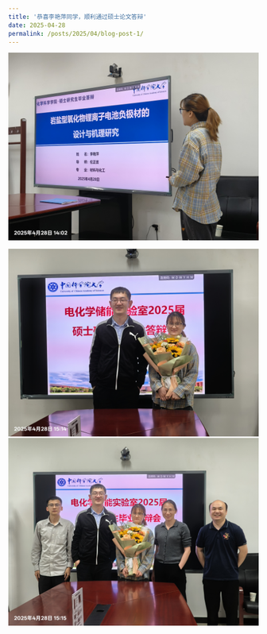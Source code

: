 ```yaml
---
title: '恭喜李艳萍同学，顺利通过硕士论文答辩'
date: 2025-04-28
permalink: /posts/2025/04/blog-post-1/
---
```



![李艳萍毕业答辩3.jpg](/images/activity/李艳萍毕业答辩3.jpg)

![李艳萍毕业答辩2.jpg](/images/activity/李艳萍毕业答辩2.jpg)
![李艳萍毕业答辩jpg](/images/activity/李艳萍毕业答辩.jpg)